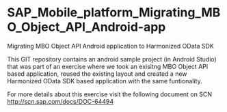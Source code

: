 # SAP_Mobile_platform_Migrating_MBO_Object_API_Android-app
Migrating MBO Object API Android application to Harmonized OData SDK

This GIT repository contains an android sample project (in Android Studio) that was part of an exercise where we took an exisitng MBO Object API based application, reused the existing layout and created a new Harmonized OData SDK based application with the same funtionality.

For more details about this exercise visit the following document on SCN http://scn.sap.com/docs/DOC-64494
